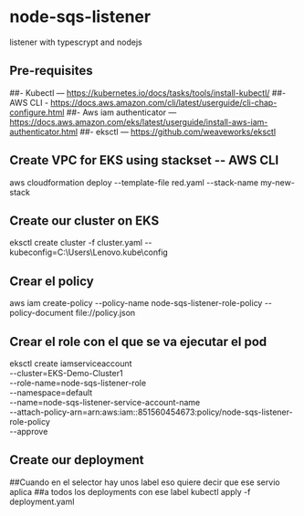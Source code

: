 # node-sqs-listener
listener with typescrypt and nodejs

## Pre-requisites
##- Kubectl —  https://kubernetes.io/docs/tasks/tools/install-kubectl/
##- AWS CLI -  https://docs.aws.amazon.com/cli/latest/userguide/cli-chap-configure.html
##- Aws iam authenticator — https://docs.aws.amazon.com/eks/latest/userguide/install-aws-iam-authenticator.html
##- eksctl — https://github.com/weaveworks/eksctl


## Create VPC for EKS using stackset -- AWS CLI
aws cloudformation deploy --template-file red.yaml --stack-name my-new-stack

## Create our cluster on EKS
eksctl create cluster -f cluster.yaml --kubeconfig=C:\Users\Lenovo\.kube\config

## Crear el policy
aws iam create-policy --policy-name node-sqs-listener-role-policy --policy-document file://policy.json

## Crear el role con el que se va ejecutar el pod
eksctl create iamserviceaccount \
  --cluster=EKS-Demo-Cluster1 \
  --role-name=node-sqs-listener-role \
  --namespace=default \
  --name=node-sqs-listener-service-account-name  \
  --attach-policy-arn=arn:aws:iam::851560454673:policy/node-sqs-listener-role-policy \
  --approve


## Create our deployment
##Cuando en el selector hay unos label eso quiere decir que ese servio aplica 
##a todos los deployments con ese label
kubectl apply -f deployment.yaml

